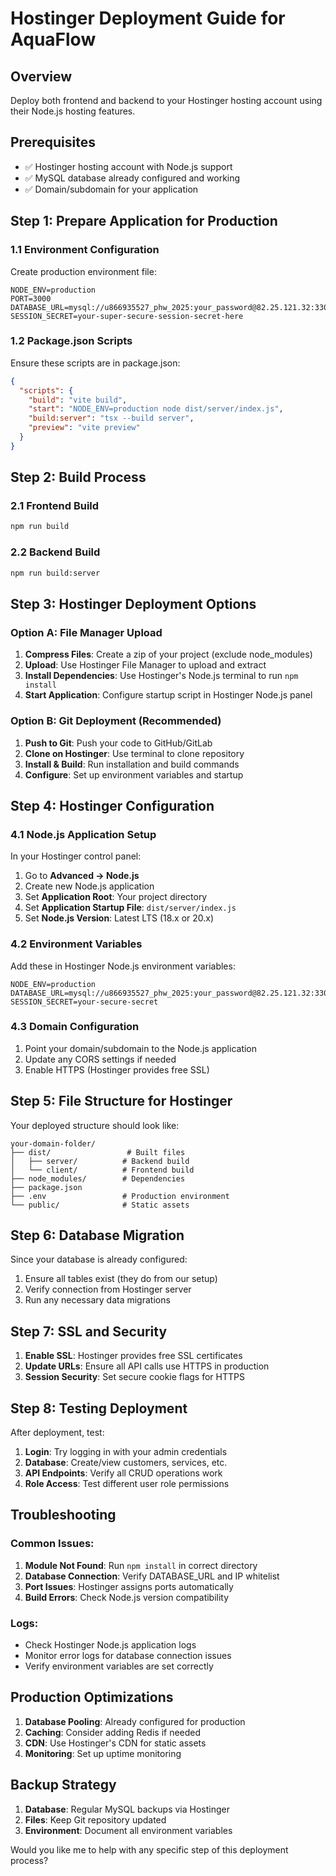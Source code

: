 # Hostinger Deployment Guide for AquaFlow

## Overview
Deploy both frontend and backend to your Hostinger hosting account using their Node.js hosting features.

## Prerequisites
- ✅ Hostinger hosting account with Node.js support
- ✅ MySQL database already configured and working
- ✅ Domain/subdomain for your application

## Step 1: Prepare Application for Production

### 1.1 Environment Configuration
Create production environment file:

```env
NODE_ENV=production
PORT=3000
DATABASE_URL=mysql://u866935527_phw_2025:your_password@82.25.121.32:3306/u866935527_purehomewaters
SESSION_SECRET=your-super-secure-session-secret-here
```

### 1.2 Package.json Scripts
Ensure these scripts are in package.json:

```json
{
  "scripts": {
    "build": "vite build",
    "start": "NODE_ENV=production node dist/server/index.js",
    "build:server": "tsx --build server",
    "preview": "vite preview"
  }
}
```

## Step 2: Build Process

### 2.1 Frontend Build
```bash
npm run build
```

### 2.2 Backend Build
```bash
npm run build:server
```

## Step 3: Hostinger Deployment Options

### Option A: File Manager Upload
1. **Compress Files**: Create a zip of your project (exclude node_modules)
2. **Upload**: Use Hostinger File Manager to upload and extract
3. **Install Dependencies**: Use Hostinger's Node.js terminal to run `npm install`
4. **Start Application**: Configure startup script in Hostinger Node.js panel

### Option B: Git Deployment (Recommended)
1. **Push to Git**: Push your code to GitHub/GitLab
2. **Clone on Hostinger**: Use terminal to clone repository
3. **Install & Build**: Run installation and build commands
4. **Configure**: Set up environment variables and startup

## Step 4: Hostinger Configuration

### 4.1 Node.js Application Setup
In your Hostinger control panel:
1. Go to **Advanced → Node.js**
2. Create new Node.js application
3. Set **Application Root**: Your project directory
4. Set **Application Startup File**: `dist/server/index.js`
5. Set **Node.js Version**: Latest LTS (18.x or 20.x)

### 4.2 Environment Variables
Add these in Hostinger Node.js environment variables:
```
NODE_ENV=production
DATABASE_URL=mysql://u866935527_phw_2025:your_password@82.25.121.32:3306/u866935527_purehomewaters
SESSION_SECRET=your-secure-secret
```

### 4.3 Domain Configuration
1. Point your domain/subdomain to the Node.js application
2. Update any CORS settings if needed
3. Enable HTTPS (Hostinger provides free SSL)

## Step 5: File Structure for Hostinger

Your deployed structure should look like:
```
your-domain-folder/
├── dist/                 # Built files
│   ├── server/          # Backend build
│   └── client/          # Frontend build
├── node_modules/        # Dependencies
├── package.json
├── .env                 # Production environment
└── public/              # Static assets
```

## Step 6: Database Migration

Since your database is already configured:
1. Ensure all tables exist (they do from our setup)
2. Verify connection from Hostinger server
3. Run any necessary data migrations

## Step 7: SSL and Security

1. **Enable SSL**: Hostinger provides free SSL certificates
2. **Update URLs**: Ensure all API calls use HTTPS in production
3. **Session Security**: Set secure cookie flags for HTTPS

## Step 8: Testing Deployment

After deployment, test:
1. **Login**: Try logging in with your admin credentials
2. **Database**: Create/view customers, services, etc.
3. **API Endpoints**: Verify all CRUD operations work
4. **Role Access**: Test different user role permissions

## Troubleshooting

### Common Issues:
1. **Module Not Found**: Run `npm install` in correct directory
2. **Database Connection**: Verify DATABASE_URL and IP whitelist
3. **Port Issues**: Hostinger assigns ports automatically
4. **Build Errors**: Check Node.js version compatibility

### Logs:
- Check Hostinger Node.js application logs
- Monitor error logs for database connection issues
- Verify environment variables are set correctly

## Production Optimizations

1. **Database Pooling**: Already configured for production
2. **Caching**: Consider adding Redis if needed
3. **CDN**: Use Hostinger's CDN for static assets
4. **Monitoring**: Set up uptime monitoring

## Backup Strategy

1. **Database**: Regular MySQL backups via Hostinger
2. **Files**: Keep Git repository updated
3. **Environment**: Document all environment variables

Would you like me to help with any specific step of this deployment process?
